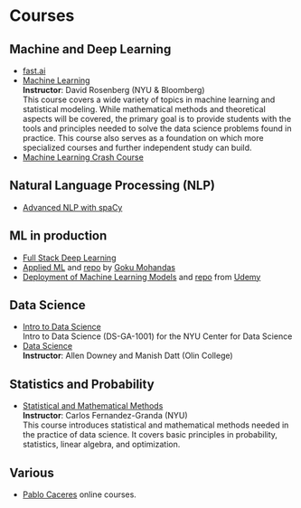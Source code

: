 # Courses

## Machine and Deep Learning

* [fast.ai](https://www.fast.ai)
* [Machine Learning](https://davidrosenberg.github.io/ml2018/#home)  
**Instructor**: David Rosenberg (NYU & Bloomberg)  
This course covers a wide variety of topics in machine learning and statistical modeling. While mathematical methods and theoretical aspects will be covered, the primary goal is to provide students with the tools and principles needed to solve the data science problems found in practice. This course also serves as a foundation on which more specialized courses and further independent study can build.
* [Machine Learning Crash Course](https://developers.google.com/machine-learning/crash-course/)  

## Natural Language Processing (NLP)

* [Advanced NLP with spaCy](https://course.spacy.io/en/)

## ML in production

* [Full Stack Deep Learning](https://course.fullstackdeeplearning.com/)
* [Applied ML](https://madewithml.com/#applied-ml) and [repo](https://github.com/GokuMohandas/applied-ml) by [Goku Mohandas](https://twitter.com/GokuMohandas)
* [Deployment of Machine Learning Models](https://www.udemy.com/course/deployment-of-machine-learning-models/) and [repo](https://github.com/trainindata/deploying-machine-learning-models) from [Udemy](https://www.udemy.com/)

## Data Science

* [Intro to Data Science](https://github.com/briandalessandro/DataScienceCourse)  
Intro to Data Science (DS-GA-1001) for the NYU Center for Data Science
* [Data Science](https://sites.google.com/site/datascienceolin17/)  
**Instructor**: Allen Downey and Manish Datt (Olin College)

## Statistics and Probability

* [Statistical and Mathematical Methods](https://cims.nyu.edu/~cfgranda/pages/DSGA1002_fall15/index.html)  
**Instructor**: Carlos Fernandez-Granda (NYU)  
This course introduces statistical and mathematical methods needed in the practice of data science. It covers basic principles in probability, statistics, linear algebra, and optimization.

## Various

* [Pablo Caceres](https://pabloinsente.github.io/about) online courses.
